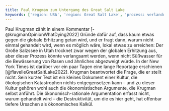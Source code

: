 ```yaml
---
title: Paul Krugman zum Untergang des Great Salt Lake
keywords: ['region: USA', 'region: Great Salt Lake', 'process: verlandung', freshwater, time 2022, 'researcher: Robert Gillies', 'researcher: Bonnie Baxter', 'researcher: Kevin Perry']
---
```


Paul Krugman zählt in einem Kommentar [-@krugmanOpinionWhatDying2022] Gründe dafür auf, dass kaum etwas gegen die globale Erhitzung getan wird, und er fragt dann, warum nicht einmal gehandelt wird, wenn es möglich wäre, lokal etwas zu erreichen: Der Große Salzssee in Utah trocknet zwar wegen der globalen Erhitzung aus, aber dieser Prozess könnte verlangsamt werden, wenn nicht Süßwasser für die Bewässerung von Rasen und ähnliches abgezweigt würde. In der New York Times ist darüber vor ein paar Tagen eine lange Reportage erschienen [@flavelleGreatSaltLake2022]. Krugman beantwortet die Frage, die er stellt nicht. Sein kurzer Text ist ein kleines Dokument einer Kultur, die ökologischen Katastrophen nichts entgegensetzen kann – und zu dieser Kultur gehören wohl auch die ökonomistischen Argumente, die Krugman selbst anführt. Die ökonomisch-rationale Argumentation erfasst nicht, warum gehandelt wird – die Destruktivität, um die es hier geht, hat offenbar tiefere Ursachen als ökonomisches Kalkül.
